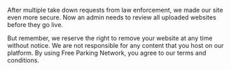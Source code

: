 After multiple take down requests from law enforcement, we made our site even more secure. Now an admin needs to review all uploaded websites before they go live.

But remember, we reserve the right to remove your website at any time without notice. We are not responsible for any content that you host on our platform. By using Free Parking Network, you agree to our terms and conditions.
